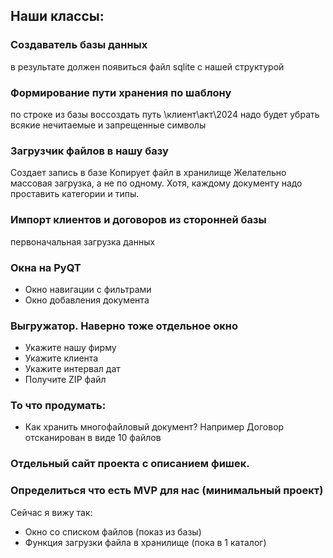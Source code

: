 ## Наши классы:

### Создаватель базы данных

в результате должен появиться файл sqlite с нашей структурой

### Формирование пути хранения по шаблону
по строке из базы воссоздать путь \клиент\акт\2024
надо будет убрать всякие нечитаемые и запрещенные символы

### Загрузчик файлов в нашу базу
Создает запись в базе
Копирует файл в хранилище
Желательно массовая загрузка, а не по одному. Хотя, каждому документу надо проставить категории и типы.

### Импорт клиентов и договоров из сторонней базы
первоначальная загрузка данных

### Окна на PyQT
- Окно навигации с фильтрами
- Окно добавления документа

### Выгружатор. Наверно тоже отдельное окно
- Укажите нашу фирму
- Укажите клиента
- Укажите интервал дат
- Получите ZIP файл

### То что продумать: 
- Как хранить многофайловый документ? Например Договор отсканирован в виде 10 файлов

### Отдельный сайт проекта с описанием фишек.

### Определиться что есть MVP для нас (минимальный проект)
Сейчас я вижу так:
- Окно со списком файлов (показ из базы)
- Функция загрузки файла в хранилище (пока в 1 каталог)

